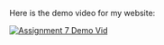 Here is the demo video for my website:

[![Assignment 7 Demo Vid](https://img.youtube.com/vi/M92BGA4EgxQ/0.jpg)](https://www.youtube.com/watch?v=M92BGA4EgxQ)
